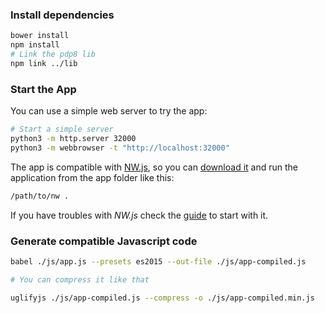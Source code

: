 ### Install dependencies

```bash
bower install
npm install
# Link the pdp8 lib
npm link ../lib
```

### Start the App

You can use a simple web server to try the app:
```bash
# Start a simple server
python3 -m http.server 32000
python3 -m webbrowser -t "http://localhost:32000"
```

The app is compatible with [NW.js](http://nwjs.io/), so you can [download it](http://nwjs.io/downloads/) and run the application from the app folder like this:
```bash
/path/to/nw .
```

If you have troubles with *NW.js* check the [guide](http://docs.nwjs.io/en/latest/For%20Users/Getting%20Started/) to start with it.

### Generate compatible Javascript code

```bash
babel ./js/app.js --presets es2015 --out-file ./js/app-compiled.js

# You can compress it like that

uglifyjs ./js/app-compiled.js --compress -o ./js/app-compiled.min.js
```